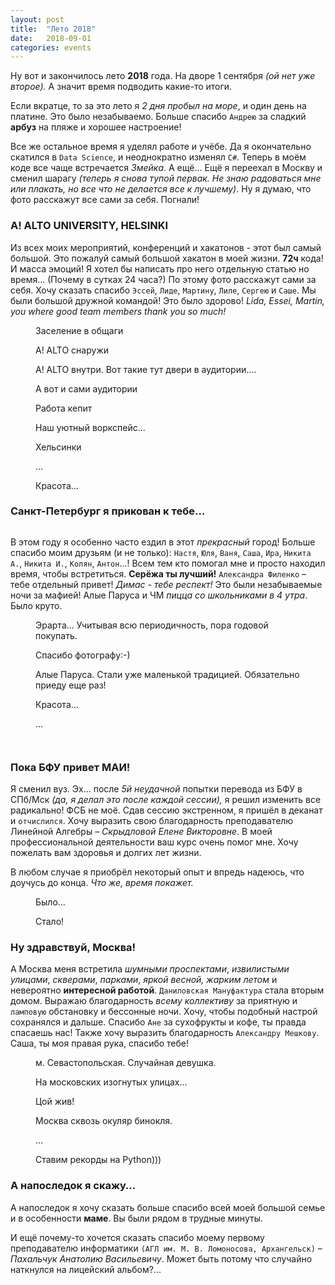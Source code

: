 ```yaml
---
layout: post
title:  "Лето 2018"
date:   2018-09-01
categories: events
---
```


<p class="intro"><span class="dropcap">Н</span>у вот и закончилось лето <b>2018</b> года. На дворе 1 сентября <i>(ой нет уже второе).</i> А значит время подводить какие-то итоги.</p>

Если вкратце, то за это лето я *2 дня пробыл на море*, и один день на платине. Это было незабываемо. Больше спасибо `Андрею` за сладкий **арбуз** на пляже и хорошее настроение!

Все же остальное время я уделял работе и учёбе. Да я окончательно скатился в `Data Science`, и неоднократно изменял `C#`. Теперь в моём коде все чаще встречается *Змейка*. А ещё… Ещё я переехал в Москву и сменил шарагу *(теперь я снова тупой первак. Не знаю радоваться мне или плакать, но все что не делается все к лучшему)*. Ну я думаю, что фото расскажут все сами за себя. Погнали!

### A! ALTO UNIVERSITY, HELSINKI

Из всех моих мероприятий, конференций и хакатонов - этот был самый большой. Это пожалуй самый большой хакатон в моей жизни. **72ч** кода! И масса эмоций! Я хотел бы написать про него отдельную статью но время... (Почему в сутках 24 часа?) По этому фото расскажут сами за себя. Хочу сказать спасибо `Эссей`, `Лиде`, `Мартину`, `Лиле`, `Сергею` и `Саше`. Мы были большой дружной командой! Это было здорово! *Lida, Essei, Martin, you where good team members thank you so much!*

<figure>
	<img src="{{ '/assets/img/posts/2018_09_01_01.jpg' | prepend: site.baseurl }}" alt=""> 
	<figcaption>Заселение в общаги</figcaption>
</figure>

<figure>
	<img src="{{ '/assets/img/posts/2018_09_01_02.jpg' | prepend: site.baseurl }}" alt=""> 
	<figcaption>A! ALTO снаружи</figcaption>
</figure>

<figure>
	<img src="{{ '/assets/img/posts/2018_09_01_03.jpg' | prepend: site.baseurl }}" alt=""> 
	<figcaption>A! ALTO внутри. Вот такие тут двери в аудитории....</figcaption>
</figure>



<figure>
	<img src="{{ '/assets/img/posts/2018_09_01_03_1.jpg' | prepend: site.baseurl }}" alt=""> 
	<figcaption>А вот и сами аудитории</figcaption>
</figure>

<figure>
	<img src="{{ '/assets/img/posts/2018_09_01_04.jpg' | prepend: site.baseurl }}" alt=""> 
	<figcaption>Работа кепит</figcaption>
</figure>

<figure>
	<img src="{{ '/assets/img/posts/2018_09_01_05.jpg' | prepend: site.baseurl }}" alt=""> 
	<figcaption>Наш уютный воркспейс...</figcaption>
</figure>

<figure>
	<img src="{{ '/assets/img/posts/2018_09_01_06.jpg' | prepend: site.baseurl }}" alt=""> 
	<figcaption>Хельсинки</figcaption>
</figure>

<figure>
	<img src="{{ '/assets/img/posts/2018_09_01_07.jpg' | prepend: site.baseurl }}" alt=""> 
	<figcaption>...</figcaption>
</figure>

<figure>
	<img src="{{ '/assets/img/posts/2018_09_01_08.jpg' | prepend: site.baseurl }}" alt=""> 
	<figcaption>Красота...</figcaption>
</figure>

### Санкт-Петербург я прикован к тебе… 

<figure>
	<img src="{{ '/assets/img/posts/2018_09_01_13.jpg' | prepend: site.baseurl }}" alt=""> 
	<figcaption></figcaption>
</figure>

В этом году я особенно часто ездил в этот *прекрасный* город! Больше спасибо моим друзьям (и не только): `Настя`, `Юля`, `Ваня`, `Саша`, `Ира`, `Никита А.`, `Никита И.`, `Колян`, `Антон`…! Всем тем кто помогал мне и просто находил время, чтобы встретиться. **Серёжа ты лучший!** `Александра Филенко` – тебе отдельный привет! *Димас - тебе респект!* Это были незабываемые ночи за мафией! Алые Паруса и ЧМ *пицца со школьниками в 4 утра*. Было круто.

<figure>
	<img src="{{ '/assets/img/posts/2018_09_01_09.jpg' | prepend: site.baseurl }}" alt=""> 
	<figcaption>Эрарта... Учитывая всю периодичность, пора годовой покупать.</figcaption>
</figure>

<figure>
	<img src="{{ '/assets/img/posts/2018_09_01_10.jpg' | prepend: site.baseurl }}" alt=""> 
	<figcaption>Спасибо фотографу:-)</figcaption>
</figure>

<figure>
	<img src="{{ '/assets/img/posts/2018_09_01_11.jpg' | prepend: site.baseurl }}" alt=""> 
	<figcaption>Алые Паруса. Стали уже маленькой традицией. Обязательно приеду еще раз!</figcaption>
</figure>

<figure>
	<img src="{{ '/assets/img/posts/2018_09_01_12.jpg' | prepend: site.baseurl }}" alt=""> 
	<figcaption>Красота...</figcaption>
</figure>

<figure>
	<img src="{{ '/assets/img/posts/2018_09_01_14.jpg' | prepend: site.baseurl }}" alt=""> 
	<figcaption>...</figcaption>
</figure>

<figure>
	<img src="{{ '/assets/img/posts/2018_09_01_15.jpg' | prepend: site.baseurl }}" alt=""> 
	<figcaption></figcaption>
</figure>

<figure>
	<img src="{{ '/assets/img/posts/2018_09_01_16.jpg' | prepend: site.baseurl }}" alt=""> 
	<figcaption></figcaption>
</figure>

### Пока БФУ привет МАИ! 

Я сменил вуз. Эх... после *5й неудачной* попытки перевода из БФУ в СПб/Мск *(да, я делал это после каждой сессии),* я решил изменить все радикально! ФСБ не моё. Сдав сессию экстренном, я пришёл в деканат и `отчислился`. Хочу выразить свою благодарность преподавателю Линейной Алгебры – *Скрыдловой Елене Викторовне*. В моей профессиональной деятельности ваш курс очень помог мне. Хочу пожелать вам здоровья и долгих лет жизни.

В любом случае я приобрёл некоторый опыт и впредь надеюсь, что доучусь до конца. *Что же, время покажет.*

<figure>
	<img src="{{ '/assets/img/posts/2018_09_01_17.jpg' | prepend: site.baseurl }}" alt=""> 
	<figcaption>Было...</figcaption>
</figure>

<figure>
	<img src="{{ '/assets/img/posts/2018_09_01_18.jpg' | prepend: site.baseurl }}" alt=""> 
	<figcaption>Стало!</figcaption>
</figure>

### Ну здравствуй, Москва!

А Москва меня встретила *шумными проспектами*, *извилистыми улицами*, *скверами*, *парками*, *яркой весной,* *жарким летом* и невероятно **интересной работой**. `Даниловская Мануфактура` стала вторым домом. Выражаю благодарность *всему коллективу* за приятную и `ламповую` обстановку и бессонные ночи. Хочу, чтобы подобный настрой сохранялся и дальше. Спасибо `Ане` за сухофрукты и кофе, ты правда спасаешь нас! Также хочу выразить благодарность `Александру Мешкову`. Саша, ты моя правая рука, спасибо тебе! 

<figure>
	<img src="{{ '/assets/img/posts/2018_09_01_19.jpg' | prepend: site.baseurl }}" alt=""> 
	<figcaption>м. Севастопольская. Случайная девушка.</figcaption>
</figure>

<figure>
	<img src="{{ '/assets/img/posts/2018_09_01_20.jpg' | prepend: site.baseurl }}" alt=""> 
	<figcaption>На московских изогнутых улицах...</figcaption>
</figure>

<figure>
	<img src="{{ '/assets/img/posts/2018_09_01_21.jpg' | prepend: site.baseurl }}" alt=""> 
	<figcaption>Цой жив!</figcaption>
</figure>

<figure>
	<img src="{{ '/assets/img/posts/2018_09_01_22.jpg' | prepend: site.baseurl }}" alt=""> 
	<figcaption>Москва сквозь окуляр бинокля.</figcaption>
</figure>

<figure>
	<img src="{{ '/assets/img/posts/2018_09_01_23.jpg' | prepend: site.baseurl }}" alt=""> 
	<figcaption>...</figcaption>
</figure>

<figure>
	<img src="{{ '/assets/img/posts/2018_09_01_24.jpg' | prepend: site.baseurl }}" alt=""> 
	<figcaption>Ставим рекорды на Python)))</figcaption>
</figure>

### А напоследок я скажу…

А напоследок я хочу сказать больше спасибо всей моей большой семье и в особенности **маме**. Вы были рядом в трудные минуты.

И ещё почему-то хочется сказать спасибо моему первому преподавателю информатики `(АГЛ им. М. В. Ломоносова, Архангельск)` – *Пахальчук Анатолию Васильевичу*. Может быть потому что случайно наткнулся на лицейский альбом?...